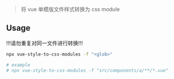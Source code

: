 > 将 vue 单模版文件样式转换为 css module

## Usage

!!!请勿重复对同一文件进行转换!!!

```bash
npx vue-style-to-css-modules -f "<glob>"

# example
# npx vue-style-to-css-modules -f "src/components/a/**/*.vue"
```
